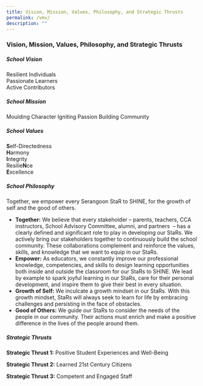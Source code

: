 ```yaml
---
title: Vision, Mission, Values, Philosophy, and Strategic Thrusts
permalink: /vmv/
description: ""
---
```

### Vision, Mission, Values, Philosophy, and Strategic Thrusts

##### School Vision
Resilient Individuals  
Passionate Learners  
Active Contributors

##### School Mission
Moulding Character
Igniting Passion
Building Community 

##### School Values
**S**elf-Directedness  
**H**armony  
**I**ntegrity  
Resilie**N**ce  
**E**xcellence

##### School Philosophy
Together, we empower every Serangoon StaR to SHINE, for the growth of self and the good of others.

*   **Together:** We believe that every stakeholder – parents, teachers, CCA instructors, School Advisory Committee, alumni, and partners  – has a clearly defined and significant role to play in developing our StaRs. We actively bring our stakeholders together to continuously build the school community. These collaborations complement and reinforce the values, skills, and knowledge that we want to equip in our StaRs.   
*   **Empower:** As educators, we constantly improve our professional knowledge, competencies, and skills to design learning opportunities both inside and outside the classroom for our StaRs to SHINE. We lead by example to spark joyful learning in our StaRs, care for their personal development, and inspire them to give their best in every situation.
*   **Growth of Self:** We inculcate a growth mindset in our StaRs. With this growth mindset, StaRs will always seek to learn for life by embracing challenges and persisting in the face of obstacles. 
*   **Good of Others:** We guide our StaRs to consider the needs of the people in our community. Their actions must enrich and make a positive difference in the lives of the people around them.

##### Strategic Thrusts
**Strategic Thrust 1:** Positive Student Experiences and Well-Being  

**Strategic Thrust 2:** Learned 21st Century Citizens 

**Strategic Thrust 3:** Competent and Engaged Staff